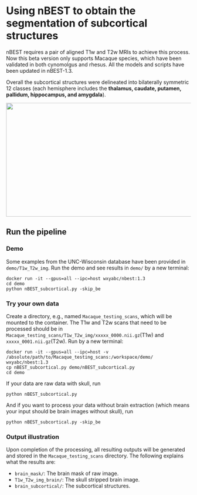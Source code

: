 # Using nBEST to obtain the segmentation of subcortical structures
nBEST requires a pair of aligned T1w and T2w MRIs to achieve this process.
Now this beta version only supports Macaque species, which have been validated in both cynomolgus and rhesus.
All the models and scripts have been updated in nBEST-1.3. 

Overall the subcortical structures were delineated into bilaterally symmetric 12 classes 
(each hemisphere includes the **thalamus, caudate, putamen, pallidum, hippocampus, and amygdala**).

<div align=center><img width="786" height="310" src="https://github.com/TaoZhong11/nBEST/blob/main/subcortical_example.jpg"/></div>


## Run the pipeline
### Demo ###
Some examples from the UNC-Wisconsin database have been provided in ```demo/T1w_T2w_img```. Run the demo and see results in ```demo/``` by a new terminal:
```
docker run -it --gpus=all --ipc=host wxyabc/nbest:1.3
cd demo
python nBEST_subcortical.py -skip_be
```
### Try your own data ###
Create a directory, e.g., named ```Macaque_testing_scans```, which will be mounted to the container. The T1w and T2w scans that need to be processed should be in ```Macaque_testing_scans/T1w_T2w_img/xxxxx_0000.nii.gz```(T1w) and ```xxxxx_0001.nii.gz```(T2w). 
Run by a new terminal:
```
docker run -it --gpus=all --ipc=host -v /absolute/path/to/Macaque_testing_scans:/workspace/demo/  wxyabc/nbest:1.3
cp nBEST_subcortical.py demo/nBEST_subcortical.py
cd demo
```
If your data are raw data with skull, run
```
python nBEST_subcortical.py
```
And if you want to process your data without brain extraction (which means your input should be brain images without skull),  run
```
python nBEST_subcortical.py -skip_be
```

### Output illustration ###
Upon completion of the processing, all resulting outputs will be generated and stored in the ```Macaque_testing_scans``` directory. The following explains what the results are: 
* ```brain_mask/```: The brain mask of raw image.
* ```T1w_T2w_img_brain/```: The skull stripped brain image.
*  ```brain_subcortical/```:	The subcortical structures.
